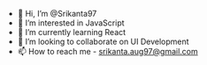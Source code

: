 - 👋 Hi, I’m @Srikanta97
- 👀 I’m interested in JavaScript
- 🌱 I’m currently learning React
- 💞️ I’m looking to collaborate on UI Development
- 📫 How to reach me - srikanta.aug97@gmail.com
